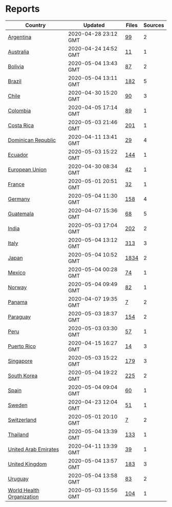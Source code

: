 # Reports

| Country | Updated | Files | Sources |
| --- | --- | --- | --- |
| [Argentina](ar/README.md) | 2020-04-28 23:12 GMT | [99](ar/README.md) | 2 |
| [Australia](au/README.md) | 2020-04-24 14:52 GMT | [11](au/README.md) | 1 |
| [Bolivia](bo/README.md) | 2020-05-04 13:43 GMT | [87](bo/README.md) | 2 |
| [Brazil](br/README.md) | 2020-05-04 13:11 GMT | [182](br/README.md) | 5 |
| [Chile](cl/README.md) | 2020-04-30 15:20 GMT | [90](cl/README.md) | 3 |
| [Colombia](co/README.md) | 2020-04-05 17:14 GMT | [89](co/README.md) | 1 |
| [Costa Rica](cr/README.md) | 2020-05-03 21:46 GMT | [201](cr/README.md) | 1 |
| [Dominican Republic](do/README.md) | 2020-04-11 13:41 GMT | [29](do/README.md) | 4 |
| [Ecuador](ec/README.md) | 2020-05-03 15:22 GMT | [144](ec/README.md) | 1 |
| [European Union](eu/README.md) | 2020-04-30 08:34 GMT | [42](eu/README.md) | 1 |
| [France](fr/README.md) | 2020-05-01 20:51 GMT | [32](fr/README.md) | 1 |
| [Germany](de/README.md) | 2020-05-04 11:30 GMT | [158](de/README.md) | 4 |
| [Guatemala](gt/README.md) | 2020-04-07 15:36 GMT | [68](gt/README.md) | 5 |
| [India](in/README.md) | 2020-05-03 17:04 GMT | [202](in/README.md) | 2 |
| [Italy](it/README.md) | 2020-05-04 13:12 GMT | [313](it/README.md) | 3 |
| [Japan](jp/README.md) | 2020-05-04 10:52 GMT | [1834](jp/README.md) | 2 |
| [Mexico](mx/README.md) | 2020-05-04 00:28 GMT | [74](mx/README.md) | 1 |
| [Norway](no/README.md) | 2020-05-04 09:49 GMT | [82](no/README.md) | 1 |
| [Panama](pa/README.md) | 2020-04-07 19:35 GMT | [7](pa/README.md) | 2 |
| [Paraguay](py/README.md) | 2020-05-03 18:37 GMT | [154](py/README.md) | 2 |
| [Peru](pe/README.md) | 2020-05-03 03:30 GMT | [57](pe/README.md) | 1 |
| [Puerto Rico](pr/README.md) | 2020-04-15 16:27 GMT | [14](pr/README.md) | 3 |
| [Singapore](sg/README.md) | 2020-05-03 15:22 GMT | [179](sg/README.md) | 3 |
| [South Korea](kr/README.md) | 2020-05-04 19:22 GMT | [225](kr/README.md) | 2 |
| [Spain](es/README.md) | 2020-05-04 09:04 GMT | [60](es/README.md) | 1 |
| [Sweden](se/README.md) | 2020-04-23 12:04 GMT | [51](se/README.md) | 1 |
| [Switzerland](ch/README.md) | 2020-05-01 20:10 GMT | [7](ch/README.md) | 2 |
| [Thailand](th/README.md) | 2020-05-04 13:39 GMT | [133](th/README.md) | 1 |
| [United Arab Emirates](ae/README.md) | 2020-04-11 13:39 GMT | [39](ae/README.md) | 1 |
| [United Kingdom](uk/README.md) | 2020-05-04 13:57 GMT | [183](uk/README.md) | 3 |
| [Uruguay](uy/README.md) | 2020-05-04 13:58 GMT | [83](uy/README.md) | 2 |
| [World Health Organization](who/README.md) | 2020-05-03 15:56 GMT | [104](who/README.md) | 1 |
